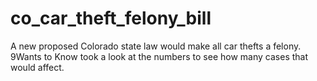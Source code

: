 # co_car_theft_felony_bill
A new proposed Colorado state law would make all car thefts a felony. 9Wants to Know took a look at the numbers to see how many cases that would affect.
